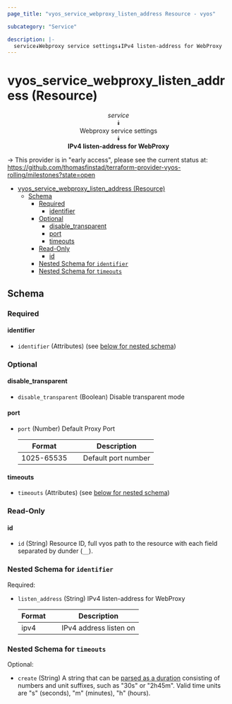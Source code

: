 ```yaml
---
page_title: "vyos_service_webproxy_listen_address Resource - vyos"

subcategory: "Service"

description: |-
  service⯯Webproxy service settings⯯IPv4 listen-address for WebProxy
---
```


# vyos_service_webproxy_listen_address (Resource)
<center>

*service*  
⯯  
Webproxy service settings  
⯯  
**IPv4 listen-address for WebProxy**


</center>

-> This provider is in "early access", please see the current status at: https://github.com/thomasfinstad/terraform-provider-vyos-rolling/milestones?state=open

<!--TOC-->

- [vyos_service_webproxy_listen_address (Resource)](#vyos_service_webproxy_listen_address-resource)
  - [Schema](#schema)
    - [Required](#required)
      - [identifier](#identifier)
    - [Optional](#optional)
      - [disable_transparent](#disable_transparent)
      - [port](#port)
      - [timeouts](#timeouts)
    - [Read-Only](#read-only)
      - [id](#id)
    - [Nested Schema for `identifier`](#nested-schema-for-identifier)
    - [Nested Schema for `timeouts`](#nested-schema-for-timeouts)

<!--TOC-->

<!-- schema generated by tfplugindocs -->
## Schema

### Required

#### identifier
- `identifier` (Attributes) (see [below for nested schema](#nestedatt--identifier))

### Optional

#### disable_transparent
- `disable_transparent` (Boolean) Disable transparent mode
#### port
- `port` (Number) Default Proxy Port

    |  Format      &emsp;|  Description          |
    |--------------|-----------------------|
    |  1025-65535  &emsp;|  Default port number  |
#### timeouts
- `timeouts` (Attributes) (see [below for nested schema](#nestedatt--timeouts))

### Read-Only

#### id
- `id` (String) Resource ID, full vyos path to the resource with each field separated by dunder (`__`).

<a id="nestedatt--identifier"></a>
### Nested Schema for `identifier`

Required:

- `listen_address` (String) IPv4 listen-address for WebProxy

    |  Format  &emsp;|  Description             |
    |----------|--------------------------|
    |  ipv4    &emsp;|  IPv4 address listen on  |


<a id="nestedatt--timeouts"></a>
### Nested Schema for `timeouts`

Optional:

- `create` (String) A string that can be [parsed as a duration](https://pkg.go.dev/time#ParseDuration) consisting of numbers and unit suffixes, such as &#34;30s&#34; or &#34;2h45m&#34;. Valid time units are &#34;s&#34; (seconds), &#34;m&#34; (minutes), &#34;h&#34; (hours).
